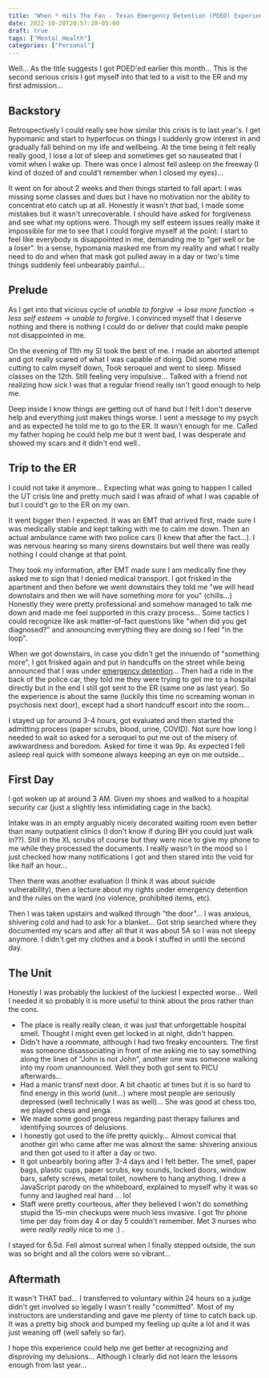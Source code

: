 ```yaml
---
title: "When * Hits The Fan - Texas Emergency Detention (POED) Experience"
date: 2022-10-28T20:57:28-05:00
draft: true
tags: ["Mental Health"]
categories: ["Personal"]
---
```


Well... As the title suggests I got POED'ed earlier this month...
This is the second serious crisis I got myself into that led to a visit to the ER and my first admission...

## Backstory

Retrospectively I could really see how similar this crisis is to last year's. I get hypomanic and start to
hyperfocus on things I suddenly grow interest in and gradually fall behind on my life and wellbeing.
At the time being it felt really really good, I lose a lot of sleep and sometimes get so nauseated that
I vomit when I wake up. There was once I almost fell asleep on the freeway (I kind of dozed of and could't
remember when I closed my eyes)...

It went on for about 2 weeks and then things started to fall apart: I was missing some classes and dues but
I have no motivation nor the ability to concentrat eto catch up at all.
Honestly it wasn't _that_ bad, I made some mistakes but it wasn't unrecoverable.
I should have asked for forgiveness and see what my options were.
Though my self esteem issues really make it impossible for me to see that I could forgive myself at the point:
I start to feel like everybody is disappointed in me, demanding me to "get well or be a loser".
In a sense, hypomania masked me from my reality and what I really need to do and when that mask got pulled
away in a day or two's time things suddenly feel unbearably painful...

## Prelude

As I get into that vicious cycle of _unable to forgive_ -> _lose more function_ -> _less self esteem_ -> _unable to forgive_.
I convinced myself that I deserve nothing and there is nothing I could do or deliver
that could make people not disappointed in me.

On the evening of 11th my SI took the best of me.
I made an aborted attempt and got really scared of what I was capable of doing. Did some more cutting to calm myself down,
Took seroquel and went to sleep. Missed classes on the 12th. Still feeling very impulsive...
Talked with a friend not realizing how sick I was that a regular friend really isn't good enough to help me.

Deep inside I know things are getting out of hand but I felt I don't deserve help and everything just makes things worse.
I sent a message to my psych and as expected he told me to go to the ER. It wasn't enough for me. Called my father hoping
he could help me but it went bad, I was desperate and showed my scars and it didn't end well..

## Trip to the ER

I could not take it anymore... Expecting what was going to happen I called the UT crisis line and pretty much said I was afraid
of what I was capable of but I could't go to the ER on my own.

It went bigger then I expected. It was an EMT that arrived first, made sure I was medically stable and kept talking with me to
calm me down. Then an actual ambulance came with two police cars (I knew that after the fact...). I was nervous hearing so many
sirens downstairs but well there was really nothing I could change at that point.

They took my information, after EMT made sure I am medically fine they asked me to sign that I denied medical transport. 
I got frisked in the apartment and then before we went downstairs they told me "we will head downstairs and then we will
have something _more_ for you" (chills...) Honestly they were pretty professional and somehow managed to talk me down and
made me feel supported in this crazy process... Some tactics I could recognize like ask matter-of-fact questions like
"when did you get diagnosed?" and announcing everything they are doing so I feel "in the loop".

When we got downstairs, in case you didn't get the innuendo of "something more", I got frisked again and put in handcuffs
on the street while being announced that I was under [emergency detention](https://www.traviscountytx.gov/probate/emergency-detention)...
Then had a ride in the back of the police car, they told me they were trying to get me to a hospital directly but
in the end I still got sent to the ER (same one as last year). So the experience is about the same (luckily this
time no screaming woman in psychosis next door), except had a short handcuff escort into the room...

I stayed up for around 3-4 hours, got evaluated and then started the admitting process (paper scrubs, blood, urine, COVID). 
Not sure how long I needed to wait so asked for a seroquel to put me out of the misery of awkwardness and boredom. Asked for
time it was 9p. As expected I fell asleep real quick with someone always keeping an eye on me outside...


## First Day

I got woken up at around 3 AM. Given my shoes and walked to a hospital security car (just a slightly less intimidating
cage in the back). 

Intake was in an empty arguably nicely decorated waiting room even better than many outpatient clinics
(I don't know if during BH you could just walk in??). Still in the XL scrubs of course but they were nice
to give my phone to me while they processed the documents. I really wasn't in the mood so I just checked how
many notifications I got and then stared into the void for like half an hour...

Then there was another evaluation (I think it was about suicide vulnerability), then a lecture about
my rights under emergency detention and the rules on the ward (no violence, prohibited items, etc).

Then I was taken upstairs and walked through "the door"... I was anxious, shivering cold and had to
ask for a blanket... Got strip searched where they documented my scars and after all that it was about
5A so I was not sleepy anymore. I didn't get my clothes and a book I stuffed in until the second day.

## The Unit

Honestly I was probably the luckiest of the luckiest I expected worse... Well I needed it so probably
it is more useful to think about the pros rather than the cons.
- The place is really really clean, it was just that unforgettable hospital smell. 
  Thought I might even get locked in at night, didn't happen.
- Didn't have a roommate, although I had two freaky encounters. The first was someone disassociating
  in front of me asking me to say something along the lines of "John is not John", 
  another one was someone walking into my room unannounced. Well they both got sent to PICU afterwards...
- Had a manic transf next door. A bit chaotic at times but it is so hard to find
  energy in this world (unit...) where most people are seriously depressed (well technically
  I was as well)... She was good at chess too, we played chess and jenga.
- We made some good progress regarding past therapy failures and identifying sources of delusions.
- I honestly got used to the life pretty quickly... Almost comical that another girl who came after
  me was almost the same: shivering anxious and then got used to it after a day or two.
- It got unbearbly boring after 3-4 days and I felt better. The smell, paper bags, plastic cups,
  paper scrubs, key sounds, locked doors, window bars, safety screws, metal toilet, nowhere to hang anything.
  I drew a JavaScript parody on the whiteboard,  explained to myself why it was so funny and laughed real hard ... lol
- Staff were pretty courteous, after they believed I won't do something stupid the 15-min checkups were
  much less invasive. I got 1hr phone time per day from day 4 or day 5 couldn't remember. Met 3 nurses who were
  _really really_ nice to me :) .

I stayed for 6.5d. Fell almost surreal when I finally stepped outside,
the sun was so bright and all the colors were so vibrant...

## Aftermath

It wasn't THAT bad... I transferred to voluntary within 24 hours so a judge didn't get involved so legally I wasn't really "committed".
Most of my instructors are understanding and gave me plenty of time to catch back up.
It was a pretty big shock and bumped my feeling up quite a lot and it was just weaning off (well safely so far).

I hope this experience could help me get better at recognizing and disproving my delusions... Although I clearly did not learn the lessons
enough from last year...